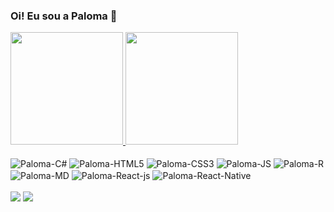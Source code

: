 ### Oi! Eu sou a Paloma 👋

<div>
  <a href="https://github.com/palomacha100">
  <img height="180em" src="https://github-readme-stats.vercel.app/api?username=palomacha100&show_icons=true&theme=vue-dark&hide=issues"/>
  <img height="180em" src="https://github-readme-stats.vercel.app/api/top-langs/?username=palomacha100&layout=compact&theme=vue-dark"/>
</div>

  <div style="display: inline-block"><br>
    <img align="center"alt="Paloma-C#"src="https://img.shields.io/badge/C%23-239120?style=for-the-badge&logo=c-sharp&logoColor=white">
    <img align="center"alt="Paloma-HTML5"src="https://img.shields.io/badge/HTML5-E34F26?style=for-the-badge&logo=html5&logoColor=white">
    <img align="center"alt="Paloma-CSS3"src="https://img.shields.io/badge/CSS3-1572B6?style=for-the-badge&logo=css3&logoColor=white">
    <img align="center"alt="Paloma-JS"src="https://img.shields.io/badge/JavaScript-F7DF1E?style=for-the-badge&logo=javascript&logoColor=black">
    <img align="center"alt="Paloma-R"src="https://img.shields.io/badge/R-276DC3?style=for-the-badge&logo=r&logoColor=white">
    <img align="center"alt="Paloma-MD"src="https://img.shields.io/badge/Markdown-000000?style=for-the-badge&logo=markdown&logoColor=white">
    <img align="center"alt="Paloma-React-js"src="https://img.shields.io/badge/React-20232A?style=for-the-badge&logo=react&logoColor=61DAFB">
    <img align="center"alt="Paloma-React-Native"src="https://img.shields.io/badge/React_Native-20232A?style=for-the-badge&logo=react&logoColor=61DAFB">
  </div>
  
 <div style="display: inline-block"><br>
    <a href="https://www.linkedin.com/in/paloma-chaves-4a146437/"><img src="https://img.shields.io/badge/LinkedIn-0077B5?style=for-the-badge&logo=linkedin&logoColor=white"></a>
    <a href="https://twitter.com/Palomachs"><img src="https://img.shields.io/badge/Twitter-1DA1F2?style=for-the-badge&logo=twitter&logoColor=white"></a>
 </div>
